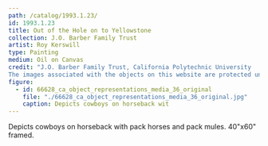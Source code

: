 ```yaml
---
path: /catalog/1993.1.23/
id: 1993.1.23
title: Out of the Hole on to Yellowstone
collection: J.O. Barber Family Trust
artist: Roy Kerswill
type: Painting
medium: Oil on Canvas
credit: "J.O. Barber Family Trust, California Polytechnic University
The images associated with the objects on this website are protected under United States copyright laws. We are pleased to share these materials as an educational resource for the public for non-commercial, educational and personal use only, or for fair use as defined by law."
figure:
  - id: 66628_ca_object_representations_media_36_original
    file: "./66628_ca_object_representations_media_36_original.jpg"
    caption: Depicts cowboys on horseback wit
---
```

Depicts cowboys on horseback with pack horses and pack mules. 
40"x60"
framed.
